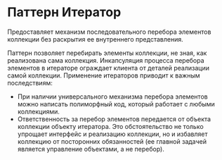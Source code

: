 # Паттерн Итератор

Предоставляет механизм последовательного перебора элементов коллекции без раскрытия ее внутреннего представления.

Паттерн позволяет перебирать элементы коллекции, не зная, как реализована сама коллекция.
Инкапсуляция процесса перебора элементов в итераторе ограждает клиента от деталей реализации самой коллекции.
Применение итераторов приводит к важным последствиям: 
* При наличии универсального механизма перебора элементов можно написать полиморфный код, который работает с любыми коллекциями.
* Ответственность за перебор элементов передается от объекта коллекции объекту итератора. Это обстоятельство не только упрощает 
  интерфейс и реализацию коллекции, но и избавляет коллекцию от посторонних обязанностей (ее главной задачей является управление объектами, а не перебор).